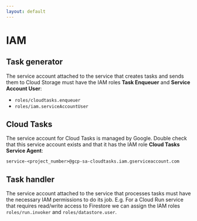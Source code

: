 ```yaml
---
layout: default
---
```


# IAM

<Transform scale="0.8">

## Task generator

The service account attached to the service that creates tasks and sends them to Cloud Storage must have the IAM roles **Task Enqueuer** and **Service Account User**:

- `roles/cloudtasks.enqueuer`
- `roles/iam.serviceAccountUser`

## Cloud Tasks

The service account for Cloud Tasks is managed by Google. Double check that this service account exists and that it has the IAM role **Cloud Tasks Service Agent**:

`service-<project_number>@gcp-sa-cloudtasks.iam.gserviceaccount.com`

## Task handler

The service account attached to the service that processes tasks must have the necessary IAM permissions to do its job. E.g. For a Cloud Run service that requires read/write access to Firestore we can assign the IAM roles `roles/run.invoker` and `roles/datastore.user`.

</Transform>

<!--
https://cloud.google.com/tasks/docs/reference-access-control

To be precise, we need the IAM permission `cloudtasks.tasks.create`. We can obtain this permission by assigning the IAM role `roles/cloudtasks.enqueuer`.

You can create an IAM binding:

- at the GCP project level. It grants the service account permissions on ALL Cloud Tasks queues. With Pulumi this seems NOT to work.
- at the Cloud Tasks queue level. It grants the service account permissions on JUST THAT queue. With Pulumi this works and can be done using `gcp.cloudtasks.QueueIamBinding`

The first time I used Cloud Tasks I messed up because I changed the service account used by Cloud Tasks.

The IAM role `roles/cloudtasks.enqueuer` does NOT grant permission to run tasks. Just to enqueue them.
To run tasks we need `roles/cloudtasks.taskRunner`.

Also, restrict access to your Cloud Tasks queues.
https://cloud.google.com/tasks/docs/secure-queue-configuration
-->
